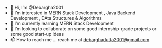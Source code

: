 - 👋 Hi, I’m @Debargha2001
- 👀 I’m interested in MERN Stack Development , Java Backend Development , DAta Structures & Algorithms
- 🌱 I’m currently learning MERN Stack Development
- 💞️ I’m looking to collaborate on some good internship-grade projects or some good start-up ideas
- 📫 How to reach me ... reach me at debarghadutta2001@gmail.com

<!---
Debargha2001/Debargha2001 is a ✨ special ✨ repository because its `README.md` (this file) appears on your GitHub profile.
You can click the Preview link to take a look at your changes.
--->
